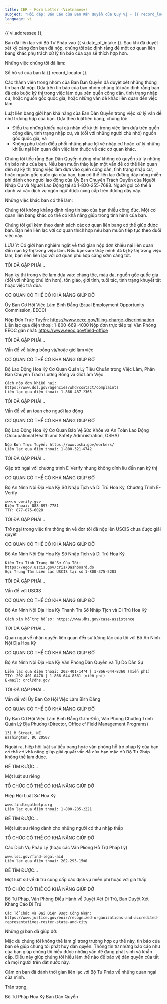 ```yaml
---
title: IER - Form Letter (Vietnamese)
subject: "Hồi đáp: Báo Cáo của Ban Dân Quyền của Quý Vị - {{ record_locator }} từ Phòng {{ vi.section_name }}"
language: vi
---
```

{{ vi.addressee }},

Bạn đã liên lạc với Bộ Tư Pháp vào {{ vi.date_of_intake }}.  Sau khi đã duyệt xét kỹ càng đơn bạn đã nộp, chúng tôi xác định rằng để một cơ quan liên bang khác phụ trách xử lý tin báo của bạn sẽ thích hợp hơn.


Những việc chúng tôi đã làm:

Số hồ sơ của bạn là {{ record_locator }}.

Các thành viên trong nhóm của Ban Dân Quyền đã duyệt xét những thông tin bạn đã nộp.  Dựa trên tin báo của bạn nhóm chúng tôi xác định rằng bạn đã cáo buộc kỳ thị trong việc làm dựa trên quền công dân, tình trạng nhập cư, hoặc nguồn gốc quốc gia, hoặc những vấn đề khác liên quan đến việc làm.

Luật liên bang giới hạn khả năng của Ban Dân Quyền trong việc xử lý vấn đề như trường hợp của bạn.  Dựa theo luật liên bang, chúng tôi:

  - Điều tra những khiếu nại cá nhân về kỳ thị trong việc làm dựa trên quền công dân, tình trạng nhập cư, và (đối với những người chủ nhỏ) nguồn gốc quốc gia, và
  - Không phụ trách điều phối những phúc lợi về nhập cư hoặc xử lý những khiếu nại liên quan đến việc làm thuộc về các cơ quan khác.

Chúng tôi tiếc rằng Ban Dân Quyền dường như không có quyền xử lý những tin báo như của bạn. Nếu bạn muốn thảo luận một vấn đề có thể liên quan đến sự kỳ thị trong việc làm dựa vào quền công dân, tình trạng nhập cư, hoặc nguồn gốc quốc gia của bạn, bạn có thể liên lạc đường dây nóng miễn phí dành cho người lao động của Ủy Ban Chuyên Trách Quyền của Người Nhập Cư và Người Lao Động tại số 1-800-255-7688.  Người gọi có thể ầ danh và các dịch vụ ngôn ngữ được cung cấp trên đường dây này.


Những việc khác bạn có thể làm:

Chúng tôi không khẳng định rằng tin báo của bạn thiếu công đức. Một cơ quan liên bang khác có thể có khả năng giúp trong tình hình của bạn.

Chúng tôi gửi kèm theo danh sách các cơ quan liên bang có thể giúp được bạn.  Bạn nên liên lạc với cơ quan thích hợp nếu bạn muốn tiếp tục theo đuổi việc này.

LƯU Ý: Có giới hạn nghiêm ngặt về thời gian nộp đơn khiếu nại liên quan đến nạn kỳ thị trong việc làm.  Nếu bạn cảm thấy mình đã bị kỳ thị trong việc làm, bạn nên liên lạc với cơ quan phù hợp càng sớm càng tốt.


TÔI ĐÃ GẶP PHẢI…

Nạn kỳ thị trong việc làm dựa vào: chủng tộc, màu da, nguồn gốc quốc gia (đối với những chủ lớn hơn), tôn giáo, giới tính, tuổi tác, tình trạng khuyết tật hoặc việc trả đũa.

CƠ QUAN CÓ THỂ CÓ KHẢ NĂNG GIÚP ĐỠ

Ủy Ban Cơ Hội Việc Làm Bình Đẳng (Equal Employment Opportunity Commission, EEOC)

  Nộp Đơn Trực Tuyến: https://www.eeoc.gov/filing-charge-discrimination
  Liên lạc qua điện thoại: 1-800-669-4000
  Nộp đơn trực tiếp tại Văn Phòng EEOC gần nhất: https://www.eeoc.gov/field-office


TÔI ĐÃ GẶP PHẢI…

Vấn đề về lương bổng và/hoặc giờ làm việc

CƠ QUAN CÓ THỂ CÓ KHẢ NĂNG GIÚP ĐỠ

Bộ Lao Động Hoa Kỳ
Cơ Quan Quản Lý Tiêu Chuẩn trong Việc Làm, Phân Ban Chuyên Trách Lương Bổng và Giờ Làm Việc

    Cách nộp đơn khiếu nại: https://www.dol.gov/agencies/whd/contact/complaints
    Liên lạc qua điện thoại: 1-866-487-2365


TÔI ĐÃ GẶP PHẢI…

Vấn đề về an toàn cho người lao động

CƠ QUAN CÓ THỂ CÓ KHẢ NĂNG GIÚP ĐỠ

Bộ Lao Động Hoa Kỳ
Cơ Quan Bảo Vệ Sức Khỏe và An Toàn Lao Động (Occupational Health and Safety Administration, OSHA)

    Nộp Đơn Trực Tuyến: https://www.osha.gov/workers/
    Liên lạc qua điện thoại: 1-800-321-6742


TÔI ĐÃ GẶP PHẢI…

Gặp trở ngại với chương trình E-Verify nhưng không dính líu đến nạn kỳ thị

CƠ QUAN CÓ THỂ CÓ KHẢ NĂNG GIÚP ĐỠ

Bộ An Ninh Nội Địa Hoa Kỳ
Sở Nhập Tịch và Di Trú Hoa Kỳ, Chương Trình E-Verify

    www.e-verify.gov
    Điện Thoại: 888-897-7781
    TTY: 877-875-6028


TÔI ĐÃ GẶP PHẢI…

Trở ngại trong việc tìm thông tin về đơn tôi đã nộp lên USCIS chưa được giải quyết

CƠ QUAN CÓ THỂ CÓ KHẢ NĂNG GIÚP ĐỠ

Bộ An Ninh Nội Địa Hoa Kỳ
Sở Nhập Tịch và Di Trú Hoa Kỳ

    Kiểm Tra Tình Trạng Hồ Sơ Của Tôi: https://egov.uscis.gov/cris/Dashboard.do
    Gọi Trung Tâm Liên Lạc USCIS tại số 1-800-375-5283


TÔI ĐÃ GẶP PHẢI…

Vấn đề với USCIS

CƠ QUAN CÓ THỂ CÓ KHẢ NĂNG GIÚP ĐỠ

Bộ An Ninh Nội Địa Hoa Kỳ
Thanh Tra Sở Nhập Tịch và Di Trú Hoa Kỳ

    Cách xin hỗ trợ hồ sơ: https://www.dhs.gov/case-assistance


TÔI ĐÃ GẶP PHẢI…

Quan ngại về nhân quyền liên quan đến sự tương tác của tôi với Bộ An Ninh Nội Địa Hoa Kỳ

CƠ QUAN CÓ THỂ CÓ KHẢ NĂNG GIÚP ĐỠ

Bộ An Ninh Nội Địa Hoa Kỳ
Văn Phòng Dân Quyền và Tự Do Dân Sự

    Liên lạc qua điện thoại: 202-401-1474 | 1-866-644-8360 (miễn phí)
    TTY: 202-401-0470 | 1-866-644-8361 (miễn phí)
    E-mail: crcl@dhs.gov


TÔI ĐÃ GẶP PHẢI…

Vấn đề với Ủy Ban Cơ Hội Việc Làm Bình Đẳng

CƠ QUAN CÓ THỂ CÓ KHẢ NĂNG GIÚP ĐỠ

Ủy Ban Cơ Hội Việc Làm Bình Đẳng
Giám Đốc, Văn Phòng Chương Trình Quản Lý Địa Phương (Director, Office of Field Management Programs)

    131 M Street, NE 
    Washington, DC 20507


Ngoài ra, hiệp hội luật sư tiểu bang hoặc văn phòng hỗ trợ pháp lý của bạn có thể có khả năng giúp giải quyết vấn đề của bạn mặc dù Bộ Tư Pháp không thể làm được.


ĐỂ TÌM ĐƯỢC…

Một luật sư riêng

TỔ CHỨC CÓ THỂ CÓ KHẢ NĂNG GIÚP ĐỠ

Hiệp Hội Luật Sư Hoa Kỳ

    www.findlegalhelp.org
    Liên lạc qua điện thoại: 1-800-285-2221


ĐỂ TÌM ĐƯỢC…

Một luật sư riêng dành cho những người có thu nhập thấp

TỔ CHỨC CÓ THỂ CÓ KHẢ NĂNG GIÚP ĐỠ

Các Dịch Vụ Pháp Lý (hoặc các Văn Phòng Hỗ Trợ Pháp Lý)

    www.lsc.gov/find-legal-aid
    Liên lạc qua điện thoại: 202-295-1500


ĐỂ TÌM ĐƯỢC…

Một luật sư về di trú cung cấp các dịch vụ miễn phí hoặc với giá thấp

TỔ CHỨC CÓ THỂ CÓ KHẢ NĂNG GIÚP ĐỠ

Bộ Tư Pháp, Văn Phòng Điều Hành về Duyệt Xét Di Trú, Ban Duyệt Xét Kháng Cáo Di Trú

    Các Tổ Chức và Đại Diện Được Công Nhận: https://www.justice.gov/eoir/recognized-organizations-and-accredited-representatives-roster-state-and-city


Những gì bạn đã giúp đỡ:

Mặc dù chúng tôi không thể làm gì trong trường hợp cụ thể này, tin báo của bạn sẽ giúp chúng tôi phát huy dân quyền. Thông tin từ những báo cáo như của bạn giúp chúng tôi hiểu được những vấn đề đang phát sinh và khẩn cấp.  Điều này giúp chúng tôi hiểu làm thế nào để bảo vệ dân quyền của tất cả mọi người trên đất nước này.

Cảm ơn bạn đã dành thời gian liên lạc với Bộ Tư Pháp về những quan ngại của mình.


Trân trọng,

Bộ Tư Pháp Hoa Kỳ
Ban Dân Quyền
